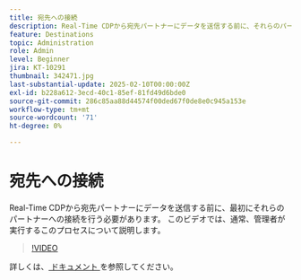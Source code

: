 ```yaml
---
title: 宛先への接続
description: Real-Time CDPから宛先パートナーにデータを送信する前に、それらのパートナーへの接続を設定する必要があります。 詳しくは、このビデオを参照してください。
feature: Destinations
topic: Administration
role: Admin
level: Beginner
jira: KT-10291
thumbnail: 342471.jpg
last-substantial-update: 2025-02-10T00:00:00Z
exl-id: b228a612-3ecd-40c1-85ef-81fd49d6bde0
source-git-commit: 286c85aa88d44574f00ded67f0de8e0c945a153e
workflow-type: tm+mt
source-wordcount: '71'
ht-degree: 0%

---
```


# 宛先への接続

Real-Time CDPから宛先パートナーにデータを送信する前に、最初にそれらのパートナーへの接続を行う必要があります。 このビデオでは、通常、管理者が実行するこのプロセスについて説明します。

>[!VIDEO](https://video.tv.adobe.com/v/342471/?learn=on&enablevpops)

詳しくは、[ ドキュメント ](https://experienceleague.adobe.com/en/docs/experience-platform/destinations/ui/connect-destination) を参照してください。
